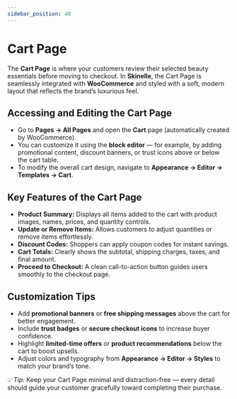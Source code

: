 ```yaml
---
sidebar_position: 40
---
```


# Cart Page

The **Cart Page** is where your customers review their selected beauty essentials before moving to checkout. In **Skinelle**, the Cart Page is seamlessly integrated with **WooCommerce** and styled with a soft, modern layout that reflects the brand’s luxurious feel.

## Accessing and Editing the Cart Page

* Go to **Pages → All Pages** and open the **Cart** page (automatically created by WooCommerce).  
* You can customize it using the **block editor** — for example, by adding promotional content, discount banners, or trust icons above or below the cart table.  
* To modify the overall cart design, navigate to **Appearance → Editor → Templates → Cart**.  

<!--![Cart Template](/img/cart.webp)-->

## Key Features of the Cart Page

* **Product Summary:** Displays all items added to the cart with product images, names, prices, and quantity controls.  
* **Update or Remove Items:** Allows customers to adjust quantities or remove items effortlessly.  
* **Discount Codes:** Shoppers can apply coupon codes for instant savings.  
* **Cart Totals:** Clearly shows the subtotal, shipping charges, taxes, and final amount.  
* **Proceed to Checkout:** A clean call-to-action button guides users smoothly to the checkout page.  

## Customization Tips

* Add **promotional banners** or **free shipping messages** above the cart for better engagement.  
* Include **trust badges** or **secure checkout icons** to increase buyer confidence.  
* Highlight **limited-time offers** or **product recommendations** below the cart to boost upsells.  
* Adjust colors and typography from **Appearance → Editor → Styles** to match your brand’s tone.  

💡 *Tip:* Keep your Cart Page minimal and distraction-free — every detail should guide your customer gracefully toward completing their purchase.
